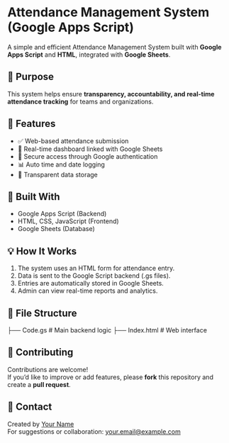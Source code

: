 # Attendance Management System (Google Apps Script)

A simple and efficient Attendance Management System built with **Google Apps Script** and **HTML**, integrated with **Google Sheets**.

## 🎯 Purpose
This system helps ensure **transparency, accountability, and real-time attendance tracking** for teams and organizations.

## 🚀 Features
- ✅ Web-based attendance submission  
- 🧭 Real-time dashboard linked with Google Sheets  
- 🔐 Secure access through Google authentication  
- 📊 Auto time and date logging  
- 💾 Transparent data storage  

## 🧱 Built With
- Google Apps Script (Backend)
- HTML, CSS, JavaScript (Frontend)
- Google Sheets (Database)

## 💡 How It Works
1. The system uses an HTML form for attendance entry.
2. Data is sent to the Google Script backend (.gs files).
3. Entries are automatically stored in Google Sheets.
4. Admin can view real-time reports and analytics.

## 🧰 File Structure
├── Code.gs # Main backend logic
├── Index.html # Web interface

## 🤝 Contributing
Contributions are welcome!  
If you’d like to improve or add features, please **fork** this repository and create a **pull request**.

## 📧 Contact
Created by [Your Name](https://www.linkedin.com/in/yourprofile)  
For suggestions or collaboration: your.email@example.com

